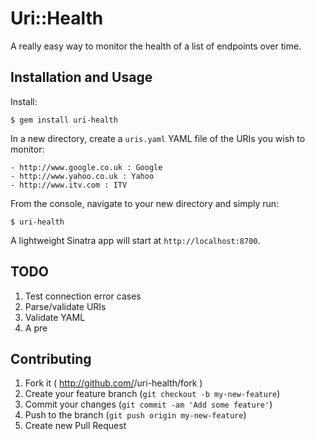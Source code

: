 # Uri::Health

A really easy way to monitor the health of a list of endpoints over time.

## Installation and Usage

Install:

    $ gem install uri-health

In a new directory, create a `uris.yaml` YAML file of the URIs you wish to monitor:

    - http://www.google.co.uk : Google
    - http://www.yahoo.co.uk : Yahoo
    - http://www.itv.com : ITV

From the console, navigate to your new directory and simply run:

    $ uri-health

A lightweight Sinatra app will start at `http://localhost:8700`.

## TODO

1. Test connection error cases
2. Parse/validate URIs
3. Validate YAML
4. A pre

## Contributing

1. Fork it ( http://github.com/<my-github-username>/uri-health/fork )
2. Create your feature branch (`git checkout -b my-new-feature`)
3. Commit your changes (`git commit -am 'Add some feature'`)
4. Push to the branch (`git push origin my-new-feature`)
5. Create new Pull Request
